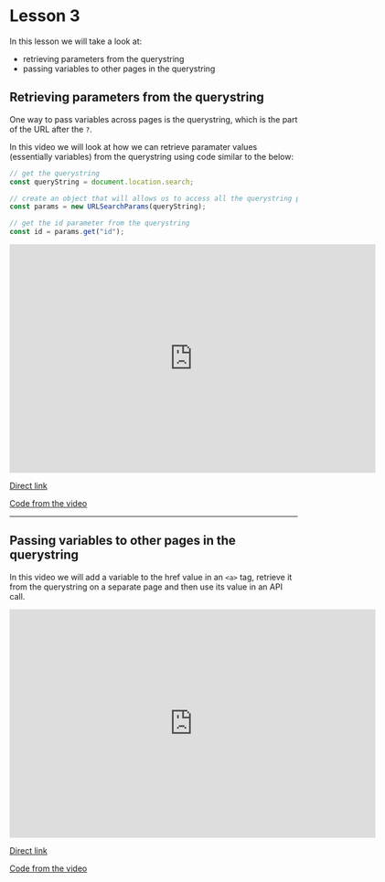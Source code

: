 # Lesson 3

In this lesson we will take a look at:

- retrieving parameters from the querystring
- passing variables to other pages in the querystring 

## Retrieving parameters from the querystring

One way to pass variables across pages is the querystring, which is the part of the URL after the `?`.

In this video we will look at how we can retrieve paramater values (essentially variables) from the querystring using code similar to the below:


```js
// get the querystring
const queryString = document.location.search;

// create an object that will allows us to access all the querystring parameters
const params = new URLSearchParams(queryString);

// get the id parameter from the querystring
const id = params.get("id");
```

<iframe src="https://player.vimeo.com/video/453021027" width="640" height="400" frameborder="0" allow="autoplay; fullscreen" allowfullscreen></iframe>

<a href="https://vimeo.com/453021027/cc9e8cce3f" target="_blank">Direct link</a>

<a href="https://github.com/NoroffFEU/retrieving-parameters-from-querystrings" target="_blank">Code from the video</a>

---

## Passing variables to other pages in the querystring 

In this video we will add a variable to the href value in an `<a>` tag, retrieve it from the querystring on a separate page and then use its value in an API call.

<iframe src="https://player.vimeo.com/video/453080750" width="640" height="400" frameborder="0" allow="autoplay; fullscreen" allowfullscreen></iframe>

<a href="https://vimeo.com/453080750/328b6f90fd" target="_blank">Direct link</a>

<a href="https://github.com/NoroffFEU/passing-variables-to-other-pages-in-the-querystring" target="_blank">Code from the video</a>


